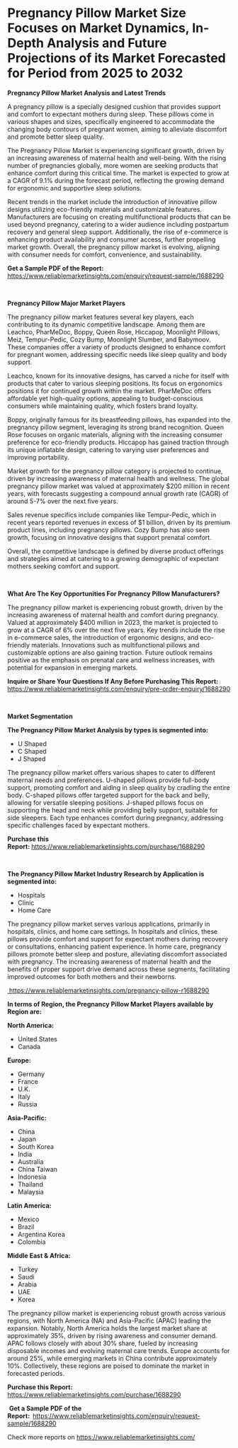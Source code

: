 <p><h1>Pregnancy Pillow Market Size Focuses on Market Dynamics, In-Depth Analysis and Future Projections of its Market Forecasted for Period from 2025 to 2032</h1></p><p><strong>Pregnancy Pillow Market Analysis and Latest Trends</strong></p>
<p><p>A pregnancy pillow is a specially designed cushion that provides support and comfort to expectant mothers during sleep. These pillows come in various shapes and sizes, specifically engineered to accommodate the changing body contours of pregnant women, aiming to alleviate discomfort and promote better sleep quality. </p><p>The Pregnancy Pillow Market is experiencing significant growth, driven by an increasing awareness of maternal health and well-being. With the rising number of pregnancies globally, more women are seeking products that enhance comfort during this critical time. The market is expected to grow at a CAGR of 9.1% during the forecast period, reflecting the growing demand for ergonomic and supportive sleep solutions.</p><p>Recent trends in the market include the introduction of innovative pillow designs utilizing eco-friendly materials and customizable features. Manufacturers are focusing on creating multifunctional products that can be used beyond pregnancy, catering to a wider audience including postpartum recovery and general sleep support. Additionally, the rise of e-commerce is enhancing product availability and consumer access, further propelling market growth. Overall, the pregnancy pillow market is evolving, aligning with consumer needs for comfort, convenience, and sustainability.</p></p>
<p><strong>Get a Sample PDF of the Report:&nbsp;</strong> <a href="https://www.reliablemarketinsights.com/enquiry/request-sample/1688290?utm_campaign=2624&utm_medium=2&utm_source=Github&utm_content=ia&utm_term=05042025&utm_id=pregnancy-pillow">https://www.reliablemarketinsights.com/enquiry/request-sample/1688290</a></p>
<p>&nbsp;</p>
<p><strong>Pregnancy Pillow Major Market Players</strong></p>
<p><p>The pregnancy pillow market features several key players, each contributing to its dynamic competitive landscape. Among them are Leachco, PharMeDoc, Boppy, Queen Rose, Hiccapop, Moonlight Pillows, Meiz, Tempur-Pedic, Cozy Bump, Moonlight Slumber, and Babymoov. These companies offer a variety of products designed to enhance comfort for pregnant women, addressing specific needs like sleep quality and body support.</p><p>Leachco, known for its innovative designs, has carved a niche for itself with products that cater to various sleeping positions. Its focus on ergonomics positions it for continued growth within the market. PharMeDoc offers affordable yet high-quality options, appealing to budget-conscious consumers while maintaining quality, which fosters brand loyalty.</p><p>Boppy, originally famous for its breastfeeding pillows, has expanded into the pregnancy pillow segment, leveraging its strong brand recognition. Queen Rose focuses on organic materials, aligning with the increasing consumer preference for eco-friendly products. Hiccapop has gained traction through its unique inflatable design, catering to varying user preferences and improving portability.</p><p>Market growth for the pregnancy pillow category is projected to continue, driven by increasing awareness of maternal health and wellness. The global pregnancy pillow market was valued at approximately $200 million in recent years, with forecasts suggesting a compound annual growth rate (CAGR) of around 5-7% over the next five years.</p><p>Sales revenue specifics include companies like Tempur-Pedic, which in recent years reported revenues in excess of $1 billion, driven by its premium product lines, including pregnancy pillows. Cozy Bump has also seen growth, focusing on innovative designs that support prenatal comfort.</p><p>Overall, the competitive landscape is defined by diverse product offerings and strategies aimed at catering to a growing demographic of expectant mothers seeking comfort and support.</p></p>
<p>&nbsp;</p>
<p><strong>What Are The Key Opportunities For Pregnancy Pillow Manufacturers?</strong></p>
<p><p>The pregnancy pillow market is experiencing robust growth, driven by the increasing awareness of maternal health and comfort during pregnancy. Valued at approximately $400 million in 2023, the market is projected to grow at a CAGR of 6% over the next five years. Key trends include the rise in e-commerce sales, the introduction of ergonomic designs, and eco-friendly materials. Innovations such as multifunctional pillows and customizable options are also gaining traction. Future outlook remains positive as the emphasis on prenatal care and wellness increases, with potential for expansion in emerging markets.</p></p>
<p><strong>Inquire or Share Your Questions If Any Before Purchasing This Report:</strong> <a href="https://www.reliablemarketinsights.com/enquiry/pre-order-enquiry/1688290?utm_campaign=2624&utm_medium=2&utm_source=Github&utm_content=ia&utm_term=05042025&utm_id=pregnancy-pillow">https://www.reliablemarketinsights.com/enquiry/pre-order-enquiry/1688290</a></p>
<p>&nbsp;</p>
<p><strong>Market Segmentation</strong></p>
<p><strong>The Pregnancy Pillow Market Analysis by types is segmented into:</strong></p>
<p><ul><li>U Shaped</li><li>C Shaped</li><li>J Shaped</li></ul></p>
<p><p>The pregnancy pillow market offers various shapes to cater to different maternal needs and preferences. U-shaped pillows provide full-body support, promoting comfort and aiding in sleep quality by cradling the entire body. C-shaped pillows offer targeted support for the back and belly, allowing for versatile sleeping positions. J-shaped pillows focus on supporting the head and neck while providing belly support, suitable for side sleepers. Each type enhances comfort during pregnancy, addressing specific challenges faced by expectant mothers.</p></p>
<p><strong>Purchase this Report:&nbsp;</strong><a href="https://www.reliablemarketinsights.com/purchase/1688290?utm_campaign=2624&utm_medium=2&utm_source=Github&utm_content=ia&utm_term=05042025&utm_id=pregnancy-pillow">https://www.reliablemarketinsights.com/purchase/1688290</a></p>
<p>&nbsp;</p>
<p><strong>The Pregnancy Pillow Market Industry Research by Application is segmented into:</strong></p>
<p><ul><li>Hospitals</li><li>Clinic</li><li>Home Care</li></ul></p>
<p><p>The pregnancy pillow market serves various applications, primarily in hospitals, clinics, and home care settings. In hospitals and clinics, these pillows provide comfort and support for expectant mothers during recovery or consultations, enhancing patient experience. In home care, pregnancy pillows promote better sleep and posture, alleviating discomfort associated with pregnancy. The increasing awareness of maternal health and the benefits of proper support drive demand across these segments, facilitating improved outcomes for both mothers and their newborns.</p></p>
<p><a href="https://www.reliablemarketinsights.com/pregnancy-pillow-r1688290?utm_campaign=2624&utm_medium=2&utm_source=Github&utm_content=ia&utm_term=05042025&utm_id=pregnancy-pillow">&nbsp;https://www.reliablemarketinsights.com/pregnancy-pillow-r1688290</a></p>
<p><strong>In terms of Region, the Pregnancy Pillow Market Players available by Region are:</strong></p>
<p>
    <p> <strong> North America: </strong>
        <ul>
            <li>United States</li>
            <li>Canada</li>
        </ul>
        </p> 
    <p> <strong> Europe: </strong>
        <ul>
            <li>Germany</li>
            <li>France</li>
            <li>U.K.</li>
            <li>Italy</li>
            <li>Russia</li>
        </ul>
        </p> 
    <p> <strong> Asia-Pacific: </strong>
        <ul>
            <li>China</li>
            <li>Japan</li>
            <li>South Korea</li>
            <li>India</li>
            <li>Australia</li>
            <li>China Taiwan</li>
            <li>Indonesia</li>
            <li>Thailand</li>
            <li>Malaysia</li>
        </ul>
        </p> 
    <p> <strong> Latin America: </strong>
        <ul>
            <li>Mexico</li>
            <li>Brazil</li>
            <li>Argentina Korea</li>
            <li>Colombia</li>
        </ul>
        </p> 
    <p> <strong> Middle East & Africa: </strong>
        <ul>
            <li>Turkey</li>
            <li>Saudi</li>
            <li>Arabia</li>
            <li>UAE</li>
            <li>Korea</li>
        </ul>
    </p>
    </p>
<p><p>The pregnancy pillow market is experiencing robust growth across various regions, with North America (NA) and Asia-Pacific (APAC) leading the expansion. Notably, North America holds the largest market share at approximately 35%, driven by rising awareness and consumer demand. APAC follows closely with about 30% share, fueled by increasing disposable incomes and evolving maternal care trends. Europe accounts for around 25%, while emerging markets in China contribute approximately 10%. Collectively, these regions are poised to dominate the market in forecasted periods.</p></p>
<p><strong>Purchase this Report: </strong><a href="https://www.reliablemarketinsights.com/purchase/1688290?utm_campaign=2624&utm_medium=2&utm_source=Github&utm_content=ia&utm_term=05042025&utm_id=pregnancy-pillow">https://www.reliablemarketinsights.com/purchase/1688290</a></p>
<p>&nbsp;<strong>Get a Sample PDF of the Report:&nbsp;&nbsp;</strong><a href="https://www.reliablemarketinsights.com/enquiry/request-sample/1688290?utm_campaign=2624&utm_medium=2&utm_source=Github&utm_content=ia&utm_term=05042025&utm_id=pregnancy-pillow">https://www.reliablemarketinsights.com/enquiry/request-sample/1688290</a></p>
<p><strong></strong></p>
<p>Check more reports on <a href="https://www.reliablemarketinsights.com/?utm_campaign=2624&utm_medium=2&utm_source=Github&utm_content=ia&utm_term=05042025&utm_id=pregnancy-pillow">https://www.reliablemarketinsights.com/</a></p>
